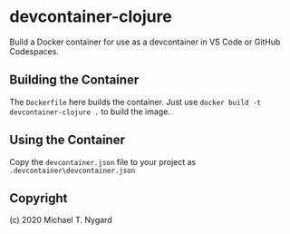 # devcontainer-clojure

Build a Docker container for use as a devcontainer in VS Code or GitHub Codespaces.

## Building the Container

The `Dockerfile` here builds the container. Just use `docker build -t devcontainer-clojure .` to build the image.

## Using the Container

Copy the `devcontainer.json` file to your project as `.devcontainer\devcontainer.json`

## Copyright

(c) 2020 Michael T. Nygard

